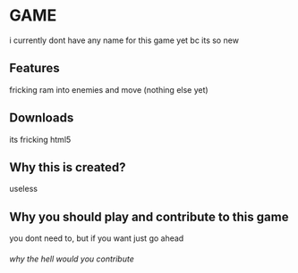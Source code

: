 # GAME

i currently dont have any name for this game yet bc its so new

## Features

fricking ram into enemies and move (nothing else yet)

## Downloads

its fricking html5

## Why this is created?

useless

## Why you should play and contribute to this game

you dont need to, but if you want just go ahead

###### why the hell would you contribute
